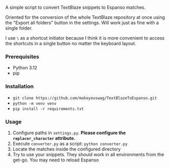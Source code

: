 A simple script to convert TextBlaze snippets to Espanso matches.

Oriented for the conversion of the whole TextBlaze repository at once using the "Export all folders" button in the
settings. Will work just as fine with a single folder.

I use `\` as a shortcut initiator because I think it is more convenient to access the shortcuts in a single button no
matter the keyboard layout.

### Prerequisites
- Python 3.12
- pip

### Installation
- `git clone https://github.com/makeyouswag/TextBlazeToEspanso.git`
- `python -m venv venv`
- `pip install -r requirements.txt`

### Usage

1. Configure paths in `settings.py`. **Please configure the `replacer_character` attribute.**
2. Execute `converter.py` as a script: `python converter.py`
3. Locate the matches inside the configured directory
4. Try to use your snippets. They should work in all environments from the get-go. You may need to reload Espanso

